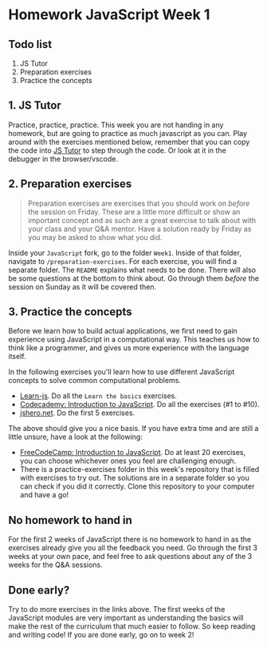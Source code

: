 # Homework JavaScript Week 1

## **Todo list**

1. JS Tutor
2. Preparation exercises
3. Practice the concepts

## **1. JS Tutor**

Practice, practice, practice. This week you are not handing in any homework, but are going to practice as much javascript as you can. Play around with the exercises mentioned below, remember that you can copy the code into [JS Tutor](http://pythontutor.com/javascript.html#mode=edit) to step through the code. Or look at it in the debugger in the browser/vscode.

## **2. Preparation exercises**

> Preparation exercises are exercises that you should work on _before_ the session on Friday. These are a little more difficult or show an important concept and as such are a great exercise to talk about with your class and your Q&A mentor. Have a solution ready by Friday as you may be asked to show what you did.

Inside your `JavaScript` fork, go to the folder `Week1`. Inside of that folder, navigate to `/preparation-exercises`. For each exercise, you will find a separate folder. The `README` explains what needs to be done. There will also be some questions at the bottom to think about. Go through them _before_ the session on Sunday as it will be covered then.

## **3. Practice the concepts**

Before we learn how to build actual applications, we first need to gain experience using JavaScript in a computational way. This teaches us how to think like a programmer, and gives us more experience with the language itself.

In the following exercises you'll learn how to use different JavaScript concepts to solve common computational problems.

- [Learn-js](https://www.learn-js.org/). Do all the `Learn the basics` exercises.
- [Codecademy: Introduction to JavaScript](https://www.codecademy.com/learn/introduction-to-javascript/modules/learn-javascript-introduction). Do all the exercises (#1 to #10).
- [jshero.net](https://www.jshero.net/en/success.html). Do the first 5 exercises.

The above should give you a nice basis. If you have extra time and are still a little unsure, have a look at the following:

- [FreeCodeCamp: Introduction to JavaScript](https://learn.freecodecamp.org/javascript-algorithms-and-data-structures/basic-javascript). Do at least 20 exercises, you can choose whichever ones you feel are challenging enough.
- There is a practice-exercises folder in this week's repository that is filled with exercises to try out. The solutions are in a separate folder so you can check if you did it correctly. Clone this repository to your computer and have a go!

## No homework to hand in

For the first 2 weeks of JavaScript there is no homework to hand in as the exercises already give you all the feedback you need. Go through the first 3 weeks at your own pace, and feel free to ask questions about any of the 3 weeks for the Q&A sessions.

## Done early?

Try to do more exercises in the links above. The first weeks of the JavaScript modules are very important as understanding the basics will make the rest of the curriculum that much easier to follow. So keep reading and writing code! If you are done early, go on to week 2!
